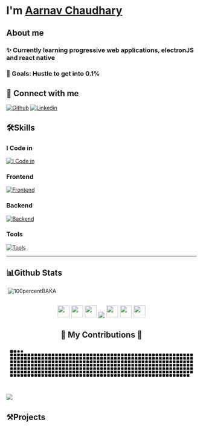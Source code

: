 # I'm [Aarnav Chaudhary](https://github.com/Aarnav1011)

## About me

### ✨ Currently learning progressive web applications, electronJS and react native

### 🎯 Goals: Hustle to get into 0.1%

## 🚀 Connect with me

[![Github](https://skillicons.dev/icons?i=github)](https://github.com/Aarnav1011)
[![Linkedin](https://skillicons.dev/icons?i=linkedin)](https://www.linkedin.com/in/aarnav-chaudhary-834781225/)

## 🛠Skills

### I Code in

[![I Code in](https://skillicons.dev/icons?i=c,cpp,python,java)](https://github.com/keshavop)

### Frontend

[![Frontend](https://skillicons.dev/icons?i=html,css,bootstrap,tailwind,js,figma)](https://github.com/100percentBAKA)

### Backend

[![Backend](https://skillicons.dev/icons?i=mysql,aws)](https://github.com/100percentBAKA)

### Tools

[![Tools](https://skillicons.dev/icons?i=git,github,vercel,vscode)](https://github.com/100percentBAKA)

<hr>

## 📊Github Stats



<p>&nbsp;<img align="center" src="https://github-readme-stats.vercel.app/api?username=Aarnav1011&show_icons=true&locale=en&theme=radical" alt="100percentBAKA" /></p>
 


<h2 align="center">
<img src="https://firebasestorage.googleapis.com/v0/b/storage-2a9f1.appspot.com/o/github-readme-img%2Fparty-parrot.gif?alt=media&token=27a30ea7-24f3-46db-97bd-69351d5411ea" width="31" height="31"/>
<img src="https://firebasestorage.googleapis.com/v0/b/storage-2a9f1.appspot.com/o/github-readme-img%2Fparty-parrot.gif?alt=media&token=27a30ea7-24f3-46db-97bd-69351d5411ea" width="31" height="31"/>
<img src="https://firebasestorage.googleapis.com/v0/b/storage-2a9f1.appspot.com/o/github-readme-img%2Fparty-parrot.gif?alt=media&token=27a30ea7-24f3-46db-97bd-69351d5411ea" width="31" height="31"/>
<img src="https://komarev.com/ghpvc/?username=100percentBAKA&&style=round-square" align="center" />
<img src="https://firebasestorage.googleapis.com/v0/b/storage-2a9f1.appspot.com/o/github-readme-img%2Fparty-parrot-2.gif?alt=media&token=4d7be19e-492c-4f18-9ea2-3773989b2721" width="31" height="31"/>
<img src="https://firebasestorage.googleapis.com/v0/b/storage-2a9f1.appspot.com/o/github-readme-img%2Fparty-parrot-2.gif?alt=media&token=4d7be19e-492c-4f18-9ea2-3773989b2721" width="31" height="31"/>
<img src="https://firebasestorage.googleapis.com/v0/b/storage-2a9f1.appspot.com/o/github-readme-img%2Fparty-parrot-2.gif?alt=media&token=4d7be19e-492c-4f18-9ea2-3773989b2721" width="31" height="31"/>
</h2>

<div align="center">
  <h2>🐍 My Contributions 🐍</h2>
  <img alt="snake eating my contributions" src="https://raw.githubusercontent.com/salesp07/salesp07/output/github-contribution-grid-snake.svg" />
  <br/>
</div>

![](https://i.imgur.com/waxVImv.png)

## ⚒Projects

